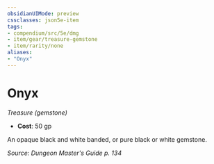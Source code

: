 ```yaml
---
obsidianUIMode: preview
cssclasses: json5e-item
tags:
- compendium/src/5e/dmg
- item/gear/treasure-gemstone
- item/rarity/none
aliases: 
- "Onyx"
---
```

# Onyx
*Treasure (gemstone)*  

- **Cost**: 50 gp

An opaque black and white banded, or pure black or white gemstone.

*Source: Dungeon Master's Guide p. 134*